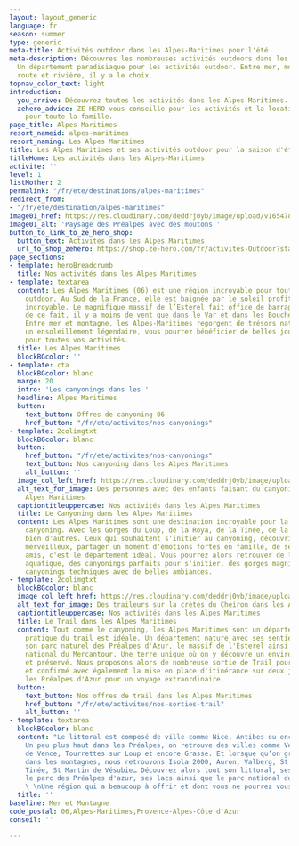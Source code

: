 ```yaml
---
layout: layout_generic
language: fr
season: summer
type: generic
meta-title: Activités outdoor dans les Alpes-Maritimes pour l'été
meta-description: Découvres les nombreuses activités outdoors dans les Alpes Maritimes.
  Un département paradisiaque pour les activités outdoor. Entre mer, montagne, falaise,
  route et rivière, il y a le choix.
topnav_color_text: light
introduction:
  you_arrive: Découvrez toutes les activités dans les Alpes Maritimes.
  zehero_advice: ZE HERO vous conseille pour les activités et la location des équipements
    pour toute la famille.
page_title: Alpes Maritimes
resort_nameid: alpes-maritimes
resort_naming: Les Alpes Maritimes
title: Les Alpes Maritimes et ses activités outdoor pour la saison d'été
titleHome: Les activités dans les Alpes-Maritimes
activite: ''
level: 1
listMother: 2
permalink: "/fr/ete/destinations/alpes-maritimes"
redirect_from:
- "/fr/ete/destination/alpes-maritimes"
image01_href: https://res.cloudinary.com/deddrj0yb/image/upload/v1654789789/website/By%20Ze%20Hero%20Activity/jane-ackerley-WiN6Az_8cGQ-unsplash.jpg
image01_alt: 'Paysage des Préalpes avec des moutons '
button_to_link_to_ze_hero_shop:
  button_text: Activités dans les Alpes Maritimes
  url_to_shop_zehero: https://shop.ze-hero.com/fr/activites-Outdoor?station=Alpes+Maritimes+%2806%29&calessonstype=all&catypegenderlistsummer=all&calessonsactivitytype=Trail&start-date=
page_sections:
- template: heroBreadcrumb
  title: Nos activités dans les Alpes Maritimes
- template: textarea
  content: Les Alpes Maritimes (06) est une région incroyable pour toutes les activités
    outdoor. Au Sud de la France, elle est baignée par le soleil profitant d’un climat
    incroyable. Le magnifique massif de l’Esterel fait office de barrage au mistral,
    de ce fait, il y a moins de vent que dans le Var et dans les Bouches-du-Rhône.
    Entre mer et montagne, les Alpes-Maritimes regorgent de trésors naturels. Avec
    un ensoleillement légendaire, vous pourrez bénéficier de belles journées de soleil
    pour toutes vos activités.
  title: Les Alpes Maritimes
  blockBGcolor: ''
- template: cta
  blockBGcolor: blanc
  marge: 20
  intro: 'Les canyonings dans les '
  headline: Alpes Maritimes
  button:
    text_button: Offres de canyoning 06
    href_button: "/fr/ete/activites/nos-canyonings"
- template: 2colimgtxt
  blockBGcolor: blanc
  button:
    href_button: "/fr/ete/activites/nos-canyonings"
    text_button: Nos canyoning dans les Alpes Maritimes
    alt_button: ''
  image_col_left_href: https://res.cloudinary.com/deddrj0yb/image/upload/v1655450388/website/Canyoning%2006/IMG-20220617-WA0003.jpg
  alt_text_for_image: Des personnes avec des enfants faisant du canyoning dans les
    Alpes Maritimes
  captiontitleuppercase: Nos activités dans les Alpes Maritimes
  title: Le Canyoning dans les Alpes Maritimes
  content: Les Alpes Maritimes sont une destination incroyable pour la pratique du
    canyoning. Avec les Gorges du Loup, de la Roya, de la Tinée, de la Vésubie et
    bien d'autres. Ceux qui souhaitent s'initier au canyoning, découvrir des lieux
    merveilleux, partager un moment d'émotions fortes en famille, de sensations entre
    amis, c'est le département idéal. Vous pourrez alors retrouver de la randonnée
    aquatique, des canyonings parfaits pour s'initier, des gorges magnifiques, des
    canyonings techniques avec de belles ambiances.
- template: 2colimgtxt
  blockBGcolor: blanc
  image_col_left_href: https://res.cloudinary.com/deddrj0yb/image/upload/v1655216730/website/summer/IMG_20200723_153002.jpg
  alt_text_for_image: Des traileurs sur la crètes du Cheiron dans les Alpes Maritimes
  captiontitleuppercase: Nos activités dans les Alpes Maritimes
  title: Le Trail dans les Alpes Maritimes
  content: Tout comme le canyoning, les Alpes Maritimes sont un département où la
    pratique du trail est idéale. Un département nature avec ses sentiers littoraux,
    son parc naturel des Préalpes d'Azur, le massif de l'Esterel ainsi que le parc
    national du Mercantour. Une terre unique où on y découvre un environnement protégé
    et préservé. Nous proposons alors de nombreuse sortie de Trail pour débutants
    et confirmé avec également la mise en place d'itinérance sur deux journées à travers
    les Préalpes d'Azur pour un voyage extraordinaire.
  button:
    text_button: Nos offres de trail dans les Alpes Maritimes
    href_button: "/fr/ete/activites/nos-sorties-trail"
    alt_button: ''
- template: textarea
  blockBGcolor: blanc
  content: "Le littoral est composé de ville comme Nice, Antibes ou encore Cannes.
    Un peu plus haut dans les Préalpes, on retrouve des villes comme Vence, St Paule
    de Vence, Tourrettes sur Loup et encore Grasse. Et lorsque qu’on grimpe plus haut
    dans les montagnes, nous retrouvons Isola 2000, Auron, Valberg, St Etienne de
    Tinée, St Martin de Vésubie… Découvrez alors tout son littoral, ses rivières,
    le parc des Préalpes d'azur, ses lacs ainsi que le parc national du Mercantour.
    \ \nUne région qui a beaucoup à offrir et dont vous ne pourrez vous ennuyer."
  title: ''
baseline: Mer et Montagne
code_postal: 06,Alpes-Maritimes,Provence-Alpes-Côte d'Azur
conseil: ''

---
```

